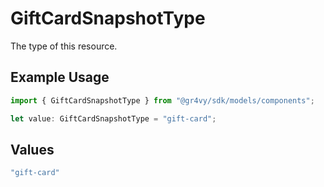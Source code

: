 # GiftCardSnapshotType

The type of this resource.

## Example Usage

```typescript
import { GiftCardSnapshotType } from "@gr4vy/sdk/models/components";

let value: GiftCardSnapshotType = "gift-card";
```

## Values

```typescript
"gift-card"
```
